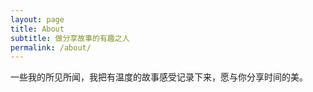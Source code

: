 ```yaml
---
layout: page
title: About
subtitle: 做分享故事的有趣之人
permalink: /about/
---
```


一些我的所见所闻，我把有温度的故事感受记录下来，愿与你分享时间的美。
